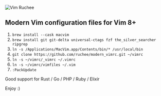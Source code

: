 ![Vim Ruchee](https://raw.github.com/ruchee/modern_vimrc/master/macvim.jpg "Vim Ruchee")

## Modern Vim configuration files for Vim 8+

1. `brew install --cask macvim`
2. `brew install git git-delta universal-ctags fzf the_silver_searcher ripgrep`
3. `ln -s /Applications/MacVim.app/Contents/bin/* /usr/local/bin`
4. `git clone https://github.com/ruchee/modern_vimrc.git ~/vimrc`
5. `ln -s ~/vimrc/_vimrc ~/.vimrc`
6. `ln -s ~/vimrc/vimfiles ~/.vim`
7. `:PackUpdate`

Good support for Rust / Go / PHP / Ruby / Elixir

Enjoy :)
